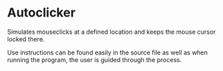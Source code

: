 # Autoclicker
Simulates mouseclicks at a defined location and keeps the mouse cursor locked there.

Use instructions can be found easily in the source file as well
as when running the program, the user is guided through the process.